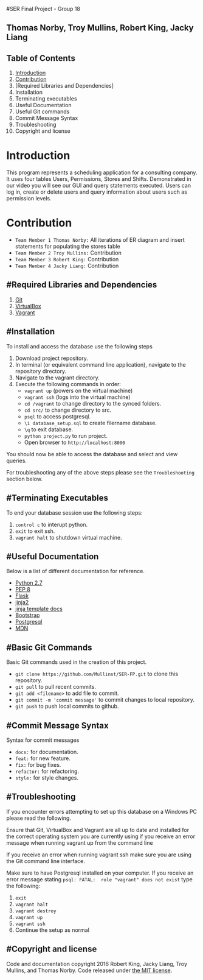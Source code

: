 #SER Final Project - Group 18

Thomas Norby, Troy Mullins, Robert King, Jacky Liang
------------------------------------------

Table of Contents
-----------------------------------

1. [Introduction](#introduction)
2. [Contribution](#contribution)
3. [Required Libraries and Dependencies]
4. Installation
5. Terminating executables 
6. Useful Documentation
7. Useful Git commands
8. Commit Message Syntax
9. Troubleshooting
10. Copyright and license


<a name="introduction">Introduction</a>
============

This program represents a scheduling application for a consulting company. It uses four tables Users, Permissions, Stores and Shifts. Demonstrated in our video you will see our GUI and query statements executed. Users can log in, create or delete users and query information about users such as permission levels.


Contribution 
============

* `Team Member 1 Thomas Norby:` All iterations of ER diagram and insert statements for populating the stores table
* `Team Member 2 Troy Mullins:` Contribution
* `Team Member 3 Robert King:` Contribution
* `Team Member 4 Jacky Liang:` Contribution


#Required Libraries and Dependencies
-----------------------------------

1. [Git](http://git-scm.com/downloads)
2. [VirtualBox](https://www.virtualbox.org/wiki/Downloads)
3. [Vagrant](https://www.vagrantup.com)


#Installation
------------------

To install and access the database use the following steps

1. Download project repository.
2. In terminal (or equivalent command line application), navigate to the repository directory.
3. Navigate to the vagrant directory.
4. Execute the following commands in order:
	* `vagrant up` (powers on the virtual machine)
	* `vagrant ssh` (logs into the virtual machine)
	* `cd /vagrant` to change directory to the synced folders.
	* `cd src/` to change directory to src.
	* `psql` to access postgresql.
	* `\i database_setup.sql` to create filername database.
	* `\q` to exit database.
	* `python project.py` to run project.
	* Open browser to `http://localhost:8000`

You should now be able to access the database and select and view queries.

For troubleshooting any of the above steps please see the `Troubleshooting` section below.


#Terminating Executables 
--------------------

To end your database session use the following steps:

1. `control c` to interupt python.
2. `exit` to exit ssh.
3. `vagrant halt` to shutdown virtual machine. 


#Useful Documentation
---------------------

Below is a list of different documentation for reference.

* [Python 2.7](https://www.python.org/download/releases/2.7/)
* [PEP 8](https://www.python.org/dev/peps/pep-0008/)
* [Flask](http://flask.pocoo.org/docs/0.10/quickstart/)
* [jinja2](http://jinja.pocoo.org/docs/dev/)
* [jinja template docs](http://jinja.pocoo.org/docs/dev/templates/)
* [Bootstrap](http://getbootstrap.com/)
* [Postgresql](http://www.postgresql.org/docs/9.3/static/index.html)
* [MDN](https://developer.mozilla.org/en-US/)


#Basic Git Commands
--------------------

Basic Git commands used in the creation of this project.

* `git clone https://github.com/Mullinst/SER-FP.git` to clone this repository.
* `git pull` to pull recent commits.
* `git add <filename>` to add file to commit.
* `git commit -m 'commit message'` to commit changes to local repository.
* `git push` to push local commits to github.


#Commit Message Syntax
---------------------

Syntax for commit messages

* `docs:` for documentation.
* `feat:` for new feature.
* `fix:` for bug fixes.
* `refactor:` for refactoring.
* `style:` for style changes.


#Troubleshooting
---------------------

If you encounter errors attempting to set up this database on a Windows PC please read the following.

Ensure that Git, VirtualBox and Vagrant are all up to date and installed for the correct operating system you are currently using if you receive an error message when running vagrant up from the command line

If you receive an error when running vagrant ssh make sure you are using the Git command line interface.

Make sure to have Postgresql installed on your computer. If you receive an error message stating `psql: FATAL:  role "vagrant" does not exist` type the following:

1. `exit`
2. `vagrant halt`
3. `vagrant destroy`
4. `vagrant up`
5. `vagrant ssh`
6. Continue the setup as normal

#Copyright and license
---------------------

Code and documentation copyright 2016 Robert King, Jacky Liang, Troy Mullins, and Thomas Norby. Code released under [the MIT license](https://github.com/Mullinst/SER-FP/blob/master/LICENSE).


